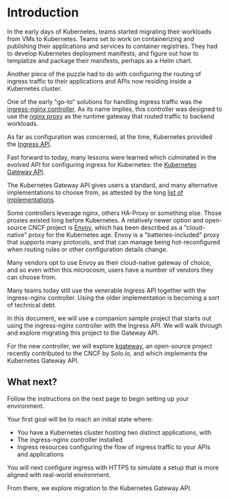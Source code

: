 # Introduction

In the early days of Kubernetes, teams started migrating their workloads from VMs to Kubernetes.
Teams set to work on containerizing and publishing their applications and services to container registries.
They had to develop Kubernetes deployment manifests, and figure out how to templatize and package their manifests, perhaps as a Helm chart.

Another piece of the puzzle had to do with configuring the routing of ingress traffic to their applications and APIs now residing inside a Kubernetes cluster.

One of the early "go-to" solutions for handling ingress traffic was the [ingress-nginx controller](https://kubernetes.github.io/ingress-nginx/).  As its name implies, this controller was designed to use the [nginx proxy](https://nginx.org/) as the runtime gateway that routed traffic to backend workloads.

As far as configuration was concerned, at the time, Kubernetes provided the [Ingress API](https://kubernetes.io/docs/concepts/services-networking/ingress/).

Fast forward to today, many lessons were learned which culminated in the evolved API for configuring ingress for Kubernetes:  the [Kubernetes Gateway API](https://gateway-api.sigs.k8s.io/).

The Kubernetes Gateway API gives users a standard, and many alternative implementations to choose from, as attested by the long [list of implementations](https://gateway-api.sigs.k8s.io/implementations/).

Some controllers leverage nginx, others HA-Proxy or something else. Those proxies existed long before Kubernetes.
A relatively newer option and open-source CNCF project is [Envoy](https://www.envoyproxy.io/), which has been described as a  "cloud-native" proxy for the Kubernetes age.
Envoy is a "batteries-included" proxy that supports many protocols, and that can manage being hot-reconfigured when routing rules or other configuration details change.

Many vendors opt to use Envoy as their cloud-native gateway of choice, and so even within this microcosm, users have a number of vendors they can choose from.

Many teams today still use the venerable Ingress API together with the ingress-nginx controller.
Using the older implementation is becoming a sort of technical debt.

In this document, we will use a companion sample project that starts out using the ingress-nginx controller with the Ingress API.
We will walk through and explore migrating this project to the Gateway API.

For the new controller, we will explore [kgateway](https://kgateway.dev/), an open-source project recently contributed to the CNCF by Solo.io, and which implements the Kubernetes Gateway API.

## What next?

Follow the instructions on the next page to begin setting up your environment.

Your first goal will be to reach an initial state where:

- You have a Kubernetes cluster hosting two distinct applications, with
- The ingress-nginx controller installed
- Ingress resources configuring the flow of ingress traffic to your APIs and applications

You will next configure ingress with HTTPS to simulate a setup that is more aligned with real-world environment.

From there, we explore migration to the Kubernetes Gateway API.